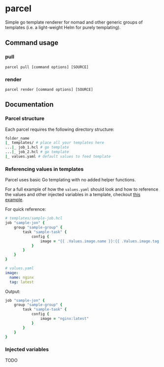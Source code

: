 # parcel
Simple go template renderer for nomad and other generic groups of templates (i.e. a light-weight Helm for purely templating).

## Command usage
### pull
```
parcel pull [command options] [SOURCE]
```
### render
```
parcel render [command options] [SOURCE]
```

## Documentation
### Parcel structure
Each parcel requires the following directory structure:
``` bash
folder_name
|_ templates/ # place all your templates here
...|_ job_1.hcl # go template
...|_ job_2.hcl # go template
|_ values.yaml # default values to feed template
```
### Referencing values in templates
Parcel uses basic Go templating with no added helper functions.

For a full example of how the `values.yaml` should look and how to reference the values and other injected variables in a template, checkout [this example](/example).

For quick reference:

``` ruby
# templates/sample-job.hcl
job "sample-jon" {
    group "sample-group" {
        task "sample-task" {
            config {
                image = "{{ .Values.image.name }}:{{ .Values.image.tag }}"
            }
        }
    }
}
```

``` yaml
# values.yaml
image:
  name: nginx
  tag: latest
```
Output:
``` ruby
job "sample-jon" {
    group "sample-group" {
        task "sample-task" {
            config {
                image = "nginx:latest"
            }
        }
    }
}
```
### Injected variables
TODO
